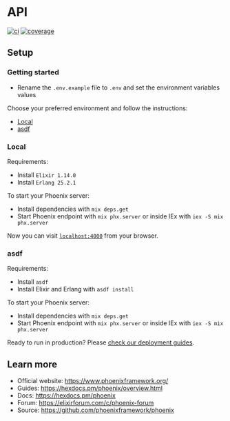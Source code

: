 # API

[![ci](https://github.com/deolivtiago/api/actions/workflows/ci.yml/badge.svg)](https://github.com/deolivtiago/api/actions/workflows/ci.yml)
[![coverage](https://coveralls.io/repos/github/deolivtiago/api/badge.svg)](https://coveralls.io/github/deolivtiago/api)

## Setup

### Getting started

* Rename the `.env.example` file to `.env` and set the environment variables values

Choose your preferred environment and follow the instructions:

* [Local](https://github.com/deolivtiago/api/tree/dev#local)
* [asdf](https://github.com/deolivtiago/api/tree/dev#asdf)

### Local

Requirements:

* Install `Elixir 1.14.0`
* Install `Erlang 25.2.1`

To start your Phoenix server:

* Install dependencies with `mix deps.get`
* Start Phoenix endpoint with `mix phx.server` or inside IEx with `iex -S mix phx.server`

Now you can visit [`localhost:4000`](http://localhost:4000) from your browser.

### asdf

Requirements:

* Install `asdf`
* Install Elixir and Erlang with `asdf install`

To start your Phoenix server:

* Install dependencies with `mix deps.get`
* Start Phoenix endpoint with `mix phx.server` or inside IEx with `iex -S mix phx.server`

Ready to run in production? Please [check our deployment guides](https://hexdocs.pm/phoenix/deployment.html).

## Learn more

  * Official website: https://www.phoenixframework.org/
  * Guides: https://hexdocs.pm/phoenix/overview.html
  * Docs: https://hexdocs.pm/phoenix
  * Forum: https://elixirforum.com/c/phoenix-forum
  * Source: https://github.com/phoenixframework/phoenix
